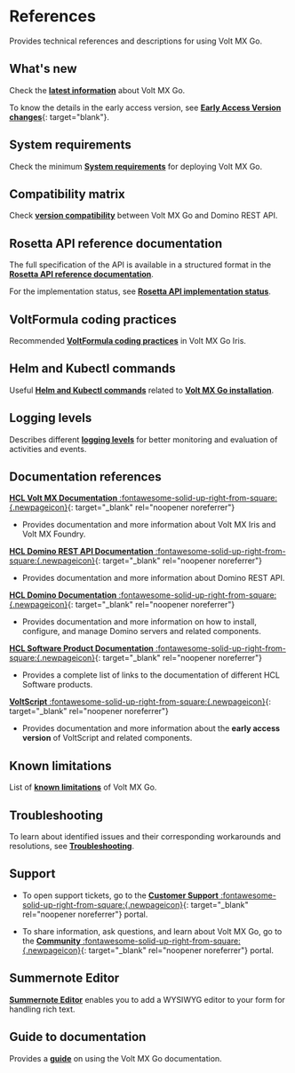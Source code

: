 # References

Provides technical references and descriptions for using Volt MX Go.

## What's new

Check the [**latest information**](whatsnew/whatisnew.md) about Volt MX Go.

To know the details in the early access version, see [**Early Access Version changes**](earlyaccesschanges.md){: target="blank"}.

## System requirements

Check the minimum [**System requirements**](../tutorials/sysreq.md) for deploying Volt MX Go.

## Compatibility matrix

Check [**version compatibility**](compatibilitymatrix.md) between Volt MX Go and Domino REST API.

## Rosetta API reference documentation

The full specification of the API is available in a structured format in the [**Rosetta API reference documentation**](../javadoc/index.html).

For the implementation status, see [**Rosetta API implementation status**](../javadoc/api_status.html). 

## VoltFormula coding practices

Recommended [**VoltFormula coding practices**](../topicguides/vfcodingguides.md) in Volt MX Go Iris.   

## Helm and Kubectl commands

Useful [**Helm and Kubectl commands**](kubecheatsheet.md) related to [**Volt MX Go installation**](../tutorials/installation.md).
## Logging levels

Describes different [**logging levels**](reflogginglevels.md) for better monitoring and evaluation of activities and events.

## Documentation references

[**HCL Volt MX Documentation**&nbsp;:fontawesome-solid-up-right-from-square:{.newpageicon}](https://opensource.hcltechsw.com/volt-mx-docs/95/docs/documentation/index.html "Link opens in a new window"){: target="_blank" rel="noopener noreferrer"}

- Provides documentation and more information about Volt MX Iris and Volt MX Foundry.

[**HCL Domino REST API Documentation**&nbsp;:fontawesome-solid-up-right-from-square:{.newpageicon}](https://opensource.hcltechsw.com/Domino-rest-api/index.html "Link opens in a new window"){: target="_blank" rel="noopener noreferrer"}

- Provides documentation and more information about Domino REST API. 

[**HCL Domino Documentation**&nbsp;:fontawesome-solid-up-right-from-square:{.newpageicon}](https://help.hcltechsw.com/domino/welcome/index.html "Link opens in a new window"){: target="_blank" rel="noopener noreferrer"}

- Provides documentation and more information on how to install, configure, and manage Domino servers and related components.

[**HCL Software Product Documentation**&nbsp;:fontawesome-solid-up-right-from-square:{.newpageicon}](https://help.hcltechsw.com/ "Link opens in a new window"){: target="_blank" rel="noopener noreferrer"}

- Provides a complete list of links to the documentation of different HCL Software products. 

[**VoltScript**&nbsp;:fontawesome-solid-up-right-from-square:{.newpageicon}](https://help.hcltechsw.com/docs/voltscript/early-access/index.html "Link opens in a new window"){: target="_blank" rel="noopener noreferrer"}

- Provides documentation and more information about the **early access version** of VoltScript and related components.

## Known limitations

List of [**known limitations**](knownlimitation.md) of Volt MX Go.

## Troubleshooting

To learn about identified issues and their corresponding workarounds and resolutions, see [**Troubleshooting**](troubleshoot.md).

## Support 

- To open support tickets, go to the [**Customer Support**&nbsp;:fontawesome-solid-up-right-from-square:{.newpageicon}](https://support.hcltechsw.com/csm "Link opens in a new window"){: target="_blank" rel="noopener noreferrer"} portal.  

- To share information, ask questions, and learn about Volt MX Go, go to the [**Community**&nbsp;:fontawesome-solid-up-right-from-square:{.newpageicon}](https://support.hcltechsw.com/community?id=community_forum&sys_id=2a45adef1bc4fd14a67e9759bc4bcb3d "Link opens in a new window"){: target="_blank" rel="noopener noreferrer"} portal.

## Summernote Editor

[**Summernote Editor**](summernotewidget.md) enables you to add a WYSIWYG editor to your form for handling rich text.

## Guide to documentation

Provides a [**guide**](docguide.md) on using the Volt MX Go documentation.